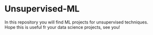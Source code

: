 # Unsupervised-ML
In this repository you will find ML projects for unsupervised techniques.
Hope this is useful fr your data science projects, see you!
